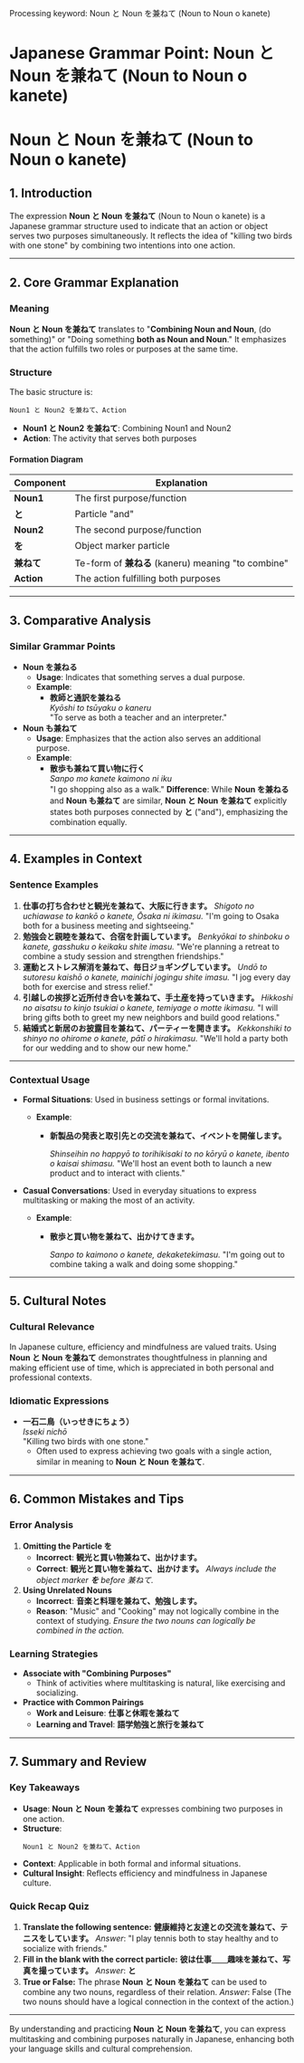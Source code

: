 Processing keyword: Noun と Noun を兼ねて (Noun to Noun o kanete)
# Japanese Grammar Point: Noun と Noun を兼ねて (Noun to Noun o kanete)
# Noun と Noun を兼ねて (Noun to Noun o kanete)
## 1. Introduction
The expression **Noun と Noun を兼ねて** (Noun to Noun o kanete) is a Japanese grammar structure used to indicate that an action or object serves two purposes simultaneously. It reflects the idea of "killing two birds with one stone" by combining two intentions into one action.

---
## 2. Core Grammar Explanation
### Meaning
**Noun と Noun を兼ねて** translates to "**Combining Noun and Noun**, (do something)" or "Doing something **both as Noun and Noun**." It emphasizes that the action fulfills two roles or purposes at the same time.
### Structure
The basic structure is:
```plaintext
Noun1 と Noun2 を兼ねて、Action
```
- **Noun1 と Noun2 を兼ねて**: Combining Noun1 and Noun2
- **Action**: The activity that serves both purposes
#### Formation Diagram
| Component            | Explanation                              |
|----------------------|------------------------------------------|
| **Noun1**            | The first purpose/function               |
| **と**               | Particle "and"                           |
| **Noun2**            | The second purpose/function              |
| **を**               | Object marker particle                   |
| **兼ねて**           | Te-form of **兼ねる** (kaneru) meaning "to combine" |
| **Action**           | The action fulfilling both purposes      |
---
## 3. Comparative Analysis
### Similar Grammar Points
- **Noun を兼ねる**
  - **Usage**: Indicates that something serves a dual purpose.
  - **Example**: 
    - **教師と通訳を兼ねる**  
      *Kyōshi to tsūyaku o kaneru*  
      "To serve as both a teacher and an interpreter."
- **Noun も兼ねて**
  - **Usage**: Emphasizes that the action also serves an additional purpose.
  - **Example**: 
    - **散歩も兼ねて買い物に行く**  
      *Sanpo mo kanete kaimono ni iku*  
      "I go shopping also as a walk."
**Difference**: While **Noun を兼ねる** and **Noun も兼ねて** are similar, **Noun と Noun を兼ねて** explicitly states both purposes connected by **と** ("and"), emphasizing the combination equally.
---
## 4. Examples in Context
### Sentence Examples
1. **仕事の打ち合わせと観光を兼ねて、大阪に行きます。**
   *Shigoto no uchiawase to kankō o kanete, Ōsaka ni ikimasu.*
   "I'm going to Osaka both for a business meeting and sightseeing."
2. **勉強会と親睦を兼ねて、合宿を計画しています。**
   *Benkyōkai to shinboku o kanete, gasshuku o keikaku shite imasu.*
   "We're planning a retreat to combine a study session and strengthen friendships."
3. **運動とストレス解消を兼ねて、毎日ジョギングしています。**
   *Undō to sutoresu kaishō o kanete, mainichi jogingu shite imasu.*
   "I jog every day both for exercise and stress relief."
4. **引越しの挨拶と近所付き合いを兼ねて、手土産を持っていきます。**
   *Hikkoshi no aisatsu to kinjo tsukiai o kanete, temiyage o motte ikimasu.*
   "I will bring gifts both to greet my new neighbors and build good relations."
5. **結婚式と新居のお披露目を兼ねて、パーティーを開きます。**
   *Kekkonshiki to shinyo no ohirome o kanete, pātī o hirakimasu.*
   "We'll hold a party both for our wedding and to show our new home."
---
### Contextual Usage
- **Formal Situations**: Used in business settings or formal invitations.
  
  - **Example**: 
    - **新製品の発表と取引先との交流を兼ねて、イベントを開催します。**
      
      *Shinseihin no happyō to torihikisaki to no kōryū o kanete, ibento o kaisai shimasu.*
      "We'll host an event both to launch a new product and to interact with clients."
- **Casual Conversations**: Used in everyday situations to express multitasking or making the most of an activity.
  
  - **Example**: 
    - **散歩と買い物を兼ねて、出かけてきます。**
      
      *Sanpo to kaimono o kanete, dekaketekimasu.*
      "I'm going out to combine taking a walk and doing some shopping."
---
## 5. Cultural Notes
### Cultural Relevance
In Japanese culture, efficiency and mindfulness are valued traits. Using **Noun と Noun を兼ねて** demonstrates thoughtfulness in planning and making efficient use of time, which is appreciated in both personal and professional contexts.
### Idiomatic Expressions
- **一石二鳥（いっせきにちょう）**  
  *Isseki nichō*  
  "Killing two birds with one stone."
  - Often used to express achieving two goals with a single action, similar in meaning to **Noun と Noun を兼ねて**.
---
## 6. Common Mistakes and Tips
### Error Analysis
1. **Omitting the Particle を**
   - **Incorrect**: **観光と買い物兼ねて、出かけます。**
   - **Correct**: **観光と買い物を兼ねて、出かけます。**
   *Always include the object marker **を** before 兼ねて.*
2. **Using Unrelated Nouns**
   - **Incorrect**: **音楽と料理を兼ねて、勉強します。**
   - **Reason**: "Music" and "Cooking" may not logically combine in the context of studying.
   *Ensure the two nouns can logically be combined in the action.*
### Learning Strategies
- **Associate with "Combining Purposes"**
  - Think of activities where multitasking is natural, like exercising and socializing.
- **Practice with Common Pairings**
  - **Work and Leisure**: **仕事と休暇を兼ねて**
  - **Learning and Travel**: **語学勉強と旅行を兼ねて**
---
## 7. Summary and Review
### Key Takeaways
- **Usage**: **Noun と Noun を兼ねて** expresses combining two purposes in one action.
- **Structure**: 
  ```plaintext
  Noun1 と Noun2 を兼ねて、Action
  ```
- **Context**: Applicable in both formal and informal situations.
- **Cultural Insight**: Reflects efficiency and mindfulness in Japanese culture.
### Quick Recap Quiz
1. **Translate the following sentence:**
   **健康維持と友達との交流を兼ねて、テニスをしています。**
   *Answer*: "I play tennis both to stay healthy and to socialize with friends."
2. **Fill in the blank with the correct particle:**
   **彼は仕事＿＿趣味を兼ねて、写真を撮っています。**
   *Answer*: **と**
3. **True or False:**
   The phrase **Noun と Noun を兼ねて** can be used to combine any two nouns, regardless of their relation.
   *Answer*: False (The two nouns should have a logical connection in the context of the action.)
---
By understanding and practicing **Noun と Noun を兼ねて**, you can express multitasking and combining purposes naturally in Japanese, enhancing both your language skills and cultural comprehension.
